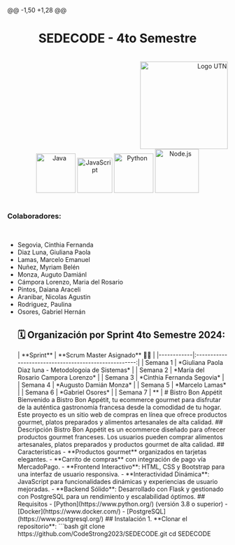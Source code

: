 @@ -1,50 +1,28 @@
<h1 align="center">SEDECODE - 4to Semestre  </h1>
<br>
<div align="right">
  <a href="https://www.frsr.utn.edu.ar/">
    <img src="https://utn.edu.ar/images/logo-utn.png" alt="Logo UTN" width="200">
  </a>
</div>
<div align="center">
  <a href="https://www.java.com/"><img src="https://cdn.icon-icons.com/icons2/2415/PNG/512/java_original_wordmark_logo_icon_146459.png" alt="Java" width="90" height="90"></a>
  <a href="https://www.javascript.com/"><img src="https://upload.wikimedia.org/wikipedia/commons/thumb/9/99/Unofficial_JavaScript_logo_2.svg/480px-Unofficial_JavaScript_logo_2.svg.png" alt="JavaScript" width="80" height="80"></a>
  <a href="https://www.python.org"><img src="https://miro.medium.com/v2/resize:fit:378/1*y6zvdl68fA-5nd9v-StFMg.png" alt="Python" width="90" height="90"></a>
  <a href="https://nodejs.org/"><img src="https://i0.wp.com/softonitg.com/wp-content/uploads/2024/02/node-js-seeklogo-1.png?w=836&ssl=1g" alt="Node.js" width="100" height="100"></a>
  
</div>
<br>
<p align="center">
 
</p>
<h3>Colaboradores: </h3><br>
<ul>
  <li>Segovia, Cinthia Fernanda </li>
  <li>Diaz Luna, Giuliana Paola </li>
  <li>Lamas, Marcelo Emanuel</li>
  <li>Nuñez, Myriam Belén</li>
  <li>Monza, Auguto Damiánl</li>
  <li>Cámpora Lorenzo, Maria del Rosario</li>
  <li>Pintos, Daiana Araceli</li>
  <li>Aranibar, Nicolas Agustin</li>
  <li>Rodriguez, Paulina</li>
  <li>Osores, Gabriel Hernán</li>
  
  
  
</details>
<h2> 🗓️ Organización por Sprint 4to Semestre 2024: </h2>
| **Sprint** |            **Scrum Master Asignado** 👨‍💻            |
|------------|:-----------------------------------------------------:|
| Semana 1   | *Giuliana Paola Diaz luna - Metodologoia de Sistemas* |
| Semana 2   |          *María del Rosario Campora Lorenzo*          |
| Semana 3   |              *Cinthia Fernanda Segovia*               |
| Semana 4   |                *Augusto Damián Monza*                 |
| Semana 5   |                    *Marcelo Lamas*                    |
| Semana 6   |                    *Gabriel Osores*                   |
| Semana 7   |          **          |
# Bistro Bon Appétit
Bienvenido a Bistro Bon Appétit, tu ecommerce gourmet para disfrutar de la auténtica gastronomía francesa desde la comodidad de tu hogar. Este proyecto es un sitio web de compras en línea que ofrece productos gourmet, platos preparados y alimentos artesanales de alta calidad.
## Descripción
Bistro Bon Appétit es un ecommerce diseñado para ofrecer productos gourmet franceses. Los usuarios pueden comprar alimentos artesanales, platos preparados y productos gourmet de alta calidad.
## Características
- **Productos gourmet** organizados en tarjetas elegantes.
- **Carrito de compras** con integración de pago vía MercadoPago.
- **Frontend Interactivo**: HTML, CSS y Bootstrap para una interfaz de usuario responsiva.
- **Interactividad Dinámica**: JavaScript para funcionalidades dinámicas y experiencias de usuario mejoradas.
- **Backend Sólido**: Desarrollado con Flask y gestionado con PostgreSQL para un rendimiento y escalabilidad óptimos.
## Requisitos
- [Python](https://www.python.org/) (versión 3.8 o superior)
- [Docker](https://www.docker.com/)
- [PostgreSQL](https://www.postgresql.org/)
## Instalación
1. **Clonar el repositorio**:
   ```bash
   git clone https://github.com/CodeStrong2023/SEDECODE.git
   cd SEDECODE
